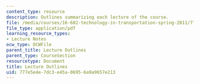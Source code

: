 ```yaml
---
content_type: resource
description: Outlines summarizing each lecture of the course.
file: /media/courses/16-682-technology-in-transportation-spring-2011/777e5e4e7dc3e45a06956a9a9657e213_MIT16_682S11_lecsum.pdf
file_type: application/pdf
learning_resource_types:
- Lecture Notes
ocw_type: OCWFile
parent_title: Lecture Outlines
parent_type: CourseSection
resourcetype: Document
title: Lecture Outlines
uid: 777e5e4e-7dc3-e45a-0695-6a9a9657e213
---
```

